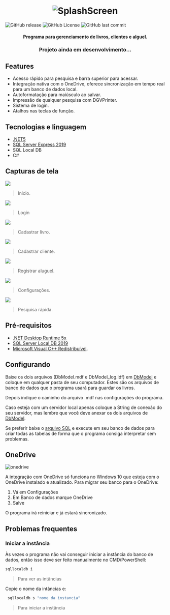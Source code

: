 <h1 align="center">
  <img alt="SplashScreen" src="https://github.com/LuanRoger/ProjectBook/blob/master/ProjectBook/assets/screenshots/PrintSplashScreen.png"/>
</h1>

<p>
<img alt="GitHub release" src="https://img.shields.io/github/v/release/LuanRoger/ProjectBook?include_prereleases">
<img alt="GitHub License" src="https://img.shields.io/github/license/LuanRoger/ProjectBook">
<img alt="GitHub last commit" src="https://img.shields.io/github/last-commit/LuanRoger/ProjectBook">
</p>

<h4 align="center"> Programa para gerenciamento de livros, clientes e alguel.</h4>
<h3 align="center">Projeto ainda em desenvolvimento...</h3>

## Features
* Acesso rápido para pesquisa e barra superior para acessar.
* Integração nativa com o OneDrive, oferece sincronização em tempo real para um banco de dados local.
* Autoformatação para maiúsculo ao salvar.
* Impressão de qualquer pesquisa com DGVPrinter.
* Sistema de login.
* Atalhos nas teclas de função.

## Tecnologias e linguagem
- [.NET5](https://dotnet.microsoft.com)
- [SQL Server Express 2019](https://www.microsoft.com/pt-br/sql-server)
- SQL Local DB
- C#
## Capturas de tela
![](https://github.com/LuanRoger/ProjectBook/blob/master/ProjectBook/assets/screenshots/PrintInicio.png)
> Inicio.

![](https://github.com/LuanRoger/ProjectBook/blob/master/ProjectBook/assets/screenshots/PrintLogin.png?raw=true)
> Login

![](https://github.com/LuanRoger/ProjectBook/blob/master/ProjectBook/assets/screenshots/PrintNovoLivro.png)
> Cadastrar livro.

![](https://github.com/LuanRoger/ProjectBook/blob/master/ProjectBook/assets/screenshots/PrintNovoCliente.png)
> Cadastrar cliente.

![](https://github.com/LuanRoger/ProjectBook/blob/master/ProjectBook/assets/screenshots/PrintNovoAluguel.png)
> Registrar aluguel.

![](https://github.com/LuanRoger/ProjectBook/blob/master/ProjectBook/assets/screenshots/PrintConfiguracoes.png)
> Configurações.

![](https://github.com/LuanRoger/ProjectBook/blob/master/ProjectBook/assets/screenshots/PrintPesquisaRapida.png)
> Pesquisa rápida.

## Pré-requisitos
- [.NET Desktop Runtime 5x](https://dotnet.microsoft.com/download/dotnet/5.0)
- [SQL Server Local DB 2019](https://download.microsoft.com/download/7/c/1/7c14e92e-bdcb-4f89-b7cf-93543e7112d1/SqlLocalDB.msi)
- [Microsoft Visual C++ Redistribuível](https://support.microsoft.com/pt-br/topic/os-downloads-do-visual-c-mais-recentes-com-suporte-2647da03-1eea-4433-9aff-95f26a218cc0).

## Configurando
Baixe os dois arquivos (DbModel.mdf e DbModel_log.ldf) em [DbModel](./DbModel) e coloque em qualquer pasta de seu computador.
Estes são os arquivos de banco de dados que o programa usará para guardar os livros.

Depois indique o caminho do arquivo .mdf nas configurações do programa.

Caso esteja com um servidor local apenas coloque a String de conexão do seu servidor, 
mas lembre que você deve anexar os dois arquivos de [DbModel](./DbModel).

Se preferir baixe o [arquivo SQL](./DbModel/ModeloSQL.sql) e execute em seu banco de dados para criar todas as tabelas de forma que o programa consiga interpretar sem problemas.

## OneDrive
<p>
<img alt="onedrive" src="https://img.shields.io/badge/sync-onedrive-blue">
</p>
A integração com OneDrive só funciona no Windows 10 que esteja com o OneDrive instalado e atualizado.
Para migrar seu banco para o OneDrive:

1. Vá em Configurações
2. Em Banco de dados marque OneDrive
3. Salve

O programa irá reiniciar e já estará sincronizado.

## Problemas frequentes
### Iniciar a instância
Às vezes o programa não vai conseguir iniciar a instância do banco de dados, então isso deve ser feito manualmente no CMD/PowerShell:
~~~powershell
sqllocaldb i
~~~
> Para ver as intâncias

Copie o nome da intâncias e:
~~~powershell
 sqllocaldb s "nome da instancia"
~~~
> Para iniciar a instância
